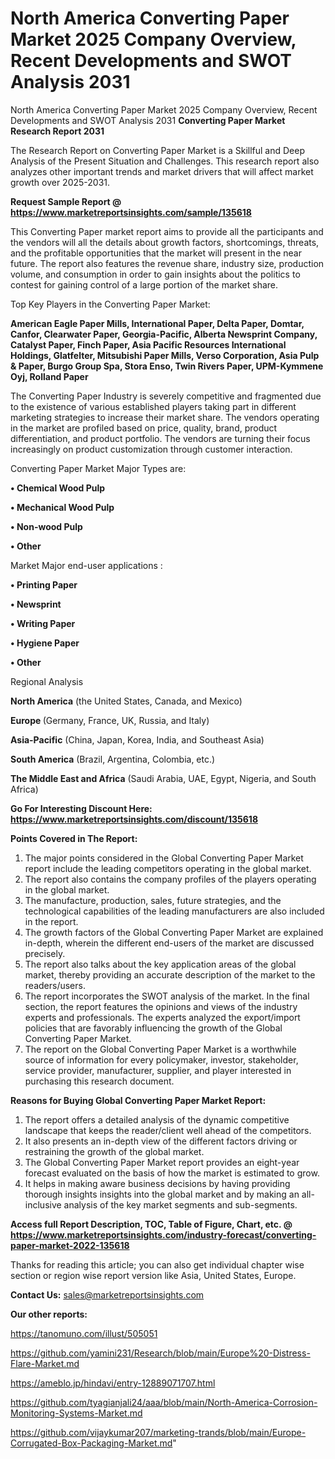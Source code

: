 # North America Converting Paper Market 2025 Company Overview, Recent Developments and SWOT Analysis 2031
North America Converting Paper Market 2025 Company Overview, Recent Developments and SWOT Analysis 2031
<strong>Converting Paper Market Research Report 2031</strong>

The Research Report on Converting Paper Market is a Skillful and Deep Analysis of the Present Situation and Challenges. This research report also analyzes other important trends and market drivers that will affect market growth over 2025-2031.

<strong>Request Sample Report @ <a href=https://www.marketreportsinsights.com/sample/135618>https://www.marketreportsinsights.com/sample/135618</a></strong>

This Converting Paper market report aims to provide all the participants and the vendors will all the details about growth factors, shortcomings, threats, and the profitable opportunities that the market will present in the near future. The report also features the revenue share, industry size, production volume, and consumption in order to gain insights about the politics to contest for gaining control of a large portion of the market share.

Top Key Players in the Converting Paper Market:

<strong>American Eagle Paper Mills, International Paper, Delta Paper, Domtar, Canfor, Clearwater Paper, Georgia-Pacific, Alberta Newsprint Company, Catalyst Paper, Finch Paper, Asia Pacific Resources International Holdings, Glatfelter, Mitsubishi Paper Mills, Verso Corporation, Asia Pulp & Paper, Burgo Group Spa, Stora Enso, Twin Rivers Paper, UPM-Kymmene Oyj, Rolland Paper</strong>

The Converting Paper Industry is severely competitive and fragmented due to the existence of various established players taking part in different marketing strategies to increase their market share. The vendors operating in the market are profiled based on price, quality, brand, product differentiation, and product portfolio. The vendors are turning their focus increasingly on product customization through customer interaction.

Converting Paper Market Major Types are:

<strong>• Chemical Wood Pulp

• Mechanical Wood Pulp

• Non-wood Pulp

• Other</strong>

Market Major end-user applications :

<strong>• Printing Paper

• Newsprint

• Writing Paper

• Hygiene Paper

• Other</strong>

Regional Analysis

</u><strong><b>North America</b></strong> (the United States, Canada, and Mexico)

<strong><b>Europe </b></strong>(Germany, France, UK, Russia, and Italy)

<strong><b>Asia-Pacific</b></strong> (China, Japan, Korea, India, and Southeast Asia)

<strong><b>South America</b></strong> (Brazil, Argentina, Colombia, etc.)

<strong><b>The Middle East and Africa</b></strong> (Saudi Arabia, UAE, Egypt, Nigeria, and South Africa)

<strong>Go For Interesting Discount Here: <a href=https://www.marketreportsinsights.com/discount/135618>https://www.marketreportsinsights.com/discount/135618</a></strong>

<strong>Points Covered in The Report:</strong>
<ol>
  <li>The major points considered in the Global Converting Paper Market report include the leading competitors operating in the global market.</li>
  <li>The report also contains the company profiles of the players operating in the global market.</li>
  <li>The manufacture, production, sales, future strategies, and the technological capabilities of the leading manufacturers are also included in the report.</li>
  <li>The growth factors of the Global Converting Paper Market are explained in-depth, wherein the different end-users of the market are discussed precisely.</li>
  <li>The report also talks about the key application areas of the global market, thereby providing an accurate description of the market to the readers/users.</li>
  <li>The report incorporates the SWOT analysis of the market. In the final section, the report features the opinions and views of the industry experts and professionals. The experts analyzed the export/import policies that are favorably influencing the growth of the Global Converting Paper Market.</li>
  <li>The report on the Global Converting Paper Market is a worthwhile source of information for every policymaker, investor, stakeholder, service provider, manufacturer, supplier, and player interested in purchasing this research document.</li>
</ol>
<strong>Reasons for Buying Global Converting Paper Market Report:</strong>

<ol>
  <li>The report offers a detailed analysis of the dynamic competitive landscape that keeps the reader/client well ahead of the competitors.</li>
  <li>It also presents an in-depth view of the different factors driving or restraining the growth of the global market.</li>
  <li>The Global Converting Paper Market report provides an eight-year forecast evaluated on the basis of how the market is estimated to grow.</li>
  <li>It helps in making aware business decisions by having providing thorough insights insights into the global market and by making an all-inclusive analysis of the key market segments and sub-segments.</li>
</ol>
<strong>Access full Report Description, TOC, Table of Figure, Chart, etc. @ <a href=https://www.marketreportsinsights.com/industry-forecast/converting-paper-market-2022-135618>https://www.marketreportsinsights.com/industry-forecast/converting-paper-market-2022-135618</a></strong>


Thanks for reading this article; you can also get individual chapter wise section or region wise report version like Asia, United States, Europe.

<strong>Contact Us:</strong>
sales@marketreportsinsights.com

<strong>Our other reports:</strong>

<a href=https://tanomuno.com/illust/505051>https://tanomuno.com/illust/505051</a>

<a href=https://github.com/yamini231/Research/blob/main/Europe%20-Distress-Flare-Market.md>https://github.com/yamini231/Research/blob/main/Europe%20-Distress-Flare-Market.md</a>

<a href=https://ameblo.jp/hindavi/entry-12889071707.html>https://ameblo.jp/hindavi/entry-12889071707.html</a>

<a href=https://github.com/tyagianjali24/aaa/blob/main/North-America-Corrosion-Monitoring-Systems-Market.md>https://github.com/tyagianjali24/aaa/blob/main/North-America-Corrosion-Monitoring-Systems-Market.md</a>

<a href=https://github.com/vijaykumar207/marketing-trands/blob/main/Europe-Corrugated-Box-Packaging-Market.md>https://github.com/vijaykumar207/marketing-trands/blob/main/Europe-Corrugated-Box-Packaging-Market.md</a>"
